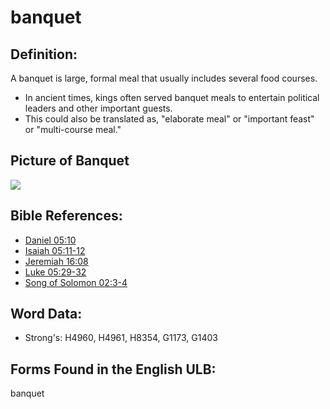 # banquet

## Definition:

A banquet is large, formal meal that usually includes several food courses.

* In ancient times, kings often served banquet meals to entertain political leaders and other important guests.
* This could also be translated as, "elaborate meal" or "important feast" or "multi-course meal."

## Picture of Banquet

<a href="https://content.bibletranslationtools.org/WycliffeAssociates/en_tw/raw/branch/master/PNGs/b/banquet2_fc.png"><img src="https://content.bibletranslationtools.org/WycliffeAssociates/en_tw/raw/branch/master/PNGs/b/Banquet2_fc.png" ></a>

## Bible References:

* [Daniel 05:10](rc://en/tn/help/dan/05/10)
* [Isaiah 05:11-12](rc://en/tn/help/isa/05/11)
* [Jeremiah 16:08](rc://en/tn/help/jer/16/08)
* [Luke 05:29-32](rc://en/tn/help/luk/05/29)
* [Song of Solomon 02:3-4](rc://en/tn/help/sng/02/03)

## Word Data:

* Strong's: H4960, H4961, H8354, G1173, G1403

## Forms Found in the English ULB:

banquet
